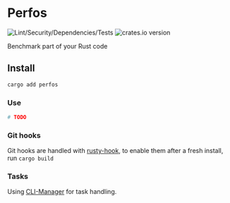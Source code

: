 # Perfos

![Lint/Security/Dependencies/Tests](https://github.com/MikyStar/Perfos/actions/workflows/test-lint-audit.yml/badge.svg)
![crates.io version](https://img.shields.io/crates/v/perfos)

Benchmark part of your Rust code


## Install

```sh
cargo add perfos
```

### Use

```sh
# TODO
```

### Git hooks

Git hooks are handled with [rusty-hook](https://github.com/swellaby/rusty-hook), to enable them after a fresh install, run `cargo build`

### Tasks

Using [CLI-Manager](https://github.com/MikyStar/CLI-Manager) for task handling.
